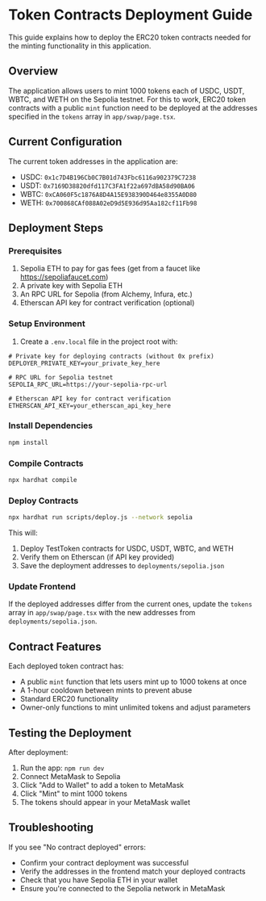 # Token Contracts Deployment Guide

This guide explains how to deploy the ERC20 token contracts needed for the minting functionality in this application.

## Overview

The application allows users to mint 1000 tokens each of USDC, USDT, WBTC, and WETH on the Sepolia testnet. For this to work, ERC20 token contracts with a public `mint` function need to be deployed at the addresses specified in the `tokens` array in `app/swap/page.tsx`.

## Current Configuration

The current token addresses in the application are:

- USDC: `0x1c7D4B196Cb0C7B01d743Fbc6116a902379C7238`
- USDT: `0x7169D38820dfd117C3FA1f22a697dBA58d90BA06`
- WBTC: `0xCA060F5c1876A8D4A15E938390D464e8355A0D80`
- WETH: `0x700868CAf088A02eD9d5E936d95Aa182cf11Fb98`

## Deployment Steps

### Prerequisites

1. Sepolia ETH to pay for gas fees (get from a faucet like https://sepoliafaucet.com)
2. A private key with Sepolia ETH
3. An RPC URL for Sepolia (from Alchemy, Infura, etc.)
4. Etherscan API key for contract verification (optional)

### Setup Environment

1. Create a `.env.local` file in the project root with:

```
# Private key for deploying contracts (without 0x prefix)
DEPLOYER_PRIVATE_KEY=your_private_key_here

# RPC URL for Sepolia testnet
SEPOLIA_RPC_URL=https://your-sepolia-rpc-url

# Etherscan API key for contract verification
ETHERSCAN_API_KEY=your_etherscan_api_key_here
```

### Install Dependencies

```bash
npm install
```

### Compile Contracts

```bash
npx hardhat compile
```

### Deploy Contracts

```bash
npx hardhat run scripts/deploy.js --network sepolia
```

This will:
1. Deploy TestToken contracts for USDC, USDT, WBTC, and WETH
2. Verify them on Etherscan (if API key provided)
3. Save the deployment addresses to `deployments/sepolia.json`

### Update Frontend

If the deployed addresses differ from the current ones, update the `tokens` array in `app/swap/page.tsx` with the new addresses from `deployments/sepolia.json`.

## Contract Features

Each deployed token contract has:

- A public `mint` function that lets users mint up to 1000 tokens at once
- A 1-hour cooldown between mints to prevent abuse
- Standard ERC20 functionality
- Owner-only functions to mint unlimited tokens and adjust parameters

## Testing the Deployment

After deployment:

1. Run the app: `npm run dev`
2. Connect MetaMask to Sepolia
3. Click "Add to Wallet" to add a token to MetaMask
4. Click "Mint" to mint 1000 tokens
5. The tokens should appear in your MetaMask wallet

## Troubleshooting

If you see "No contract deployed" errors:
- Confirm your contract deployment was successful
- Verify the addresses in the frontend match your deployed contracts
- Check that you have Sepolia ETH in your wallet
- Ensure you're connected to the Sepolia network in MetaMask 
